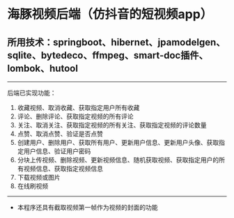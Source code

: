 # 海豚视频后端（仿抖音的短视频app）

所用技术：springboot、hibernet、jpamodelgen、sqlite、bytedeco、ffmpeg、smart-doc插件、lombok、hutool
------

[android代码地址]: https://github.com/3154834560/dolphin-video-app.git
------

后端已实现功能：

1. 收藏视频、取消收藏、获取指定用户所有收藏
2. 评论、删除评论、获取指定视频的所有评论
3. 关注、取消关注、获取指定视频的所有关注、获取指定视频的评论数量
4. 点赞、取消点赞、验证是否点赞
5. 创建用户、删除用户、获取所有用户、更新用户信息、更新用户头像、获取指定用户信息、验证用户密码
6. 分块上传视频、删除视频、更新视频信息、随机获取视频、获取指定用户的所有视频信息、获取指定视频信息
7. 下载视频或图片
8. 在线刷视频

------

- 本程序还具有截取视频第一帧作为视频的封面的功能
